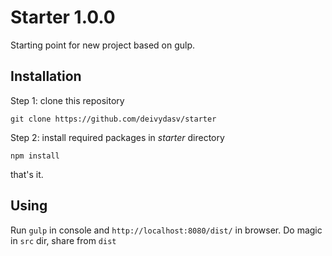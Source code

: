# Starter 1.0.0
Starting point for new project based on gulp.

## Installation
Step 1: clone this repository
```
git clone https://github.com/deivydasv/starter
```
Step 2: install required packages in *starter* directory
```
npm install
```
that's it.

## Using
Run `gulp` in console and `http://localhost:8080/dist/` in browser. Do magic in `src` dir, share from `dist`

